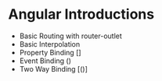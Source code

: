 # Angular Introductions

- Basic Routing with router-outlet
- Basic Interpolation
- Property Binding []
- Event Binding ()
- Two Way Binding [()]
